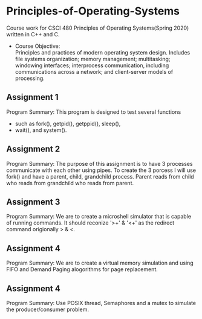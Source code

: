 # Principles-of-Operating-Systems
Course work for CSCI 480 Principles of Operating Systems(Spring 2020) written in C++ and C.
* Course Objective: </br>
  <t>Principles and practices of modern operating system design. Includes file systems organization; memory management; multitasking; windowing interfaces; interprocess communication, including communications across a network; and client-server models of processing.

## Assignment 1 </br>

Program Summary: This program is designed to test several functions
 * such as fork(), getpid(), getppid(), sleep(),
 * wait(), and system().

## Assignment 2 </br>

Program Summary: The purpose of this assignment
  is to have 3 processes communicate with each other
  using pipes. To create the 3 porcess I will use 
  fork() and have a parent, child, grandchild process.
  Parent reads from child who reads from grandchild
  who reads from parent. 

## Assignment 3 </br>

Program Summary: We are to create a microshell
  simulator that is capable of running commands.
  It should reconize '>+' & '<+' as the redirect
  command origionally > & <.

## Assignment 4 </br>

Program Summary: We are to create a virtual
  memory simulation and using FIFO and Demand Paging alogorithms for
  page replacement. 

## Assignment 4 </br>

Program Summary: Use POSIX thread, Semaphores 
  and a mutex to simulate the producer/consumer 
 problem.
